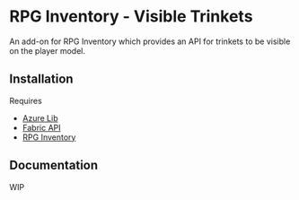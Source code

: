 # RPG Inventory - Visible Trinkets

An add-on for RPG Inventory which provides an API for trinkets to be visible on the player model.

## Installation
Requires
- [Azure Lib](https://modrinth.com/mod/azurelib)
- [Fabric API](https://modrinth.com/mod/fabric-api)
- [RPG Inventory](https://modrinth.com/mod/cloth-config)

## Documentation
WIP

